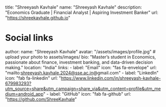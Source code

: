 title: "Shreeyash Kavhale"
name: "Shreeyash Kavhale"
description: "Economics Graduate | Financial Analyst | Aspiring Investment Banker"
url: "https://shreekavhale.github.io"

# Social links
author:
  name: "Shreeyash Kavhale"
  avatar: "/assets/images/profile.jpg"   # upload your photo to assets/images/
  bio: "Master’s student in Economics, passionate about finance, investment banking, and data-driven decision making."
  location: "India"
  links:
    - label: "Email"
      icon: "fas fa-envelope"
      url: "mailto:shreeyash.kavhale.2024@sse.ac.in@gmail.com"
    - label: "LinkedIn"
      icon: "fab fa-linkedin"
      url: "https://www.linkedin.com/in/shreeyash-kavhale-679983293?utm_source=share&utm_campaign=share_via&utm_content=profile&utm_medium=android_app"
    - label: "GitHub"
      icon: "fab fa-github"
      url: "https://github.com/ShreeKavhale"
